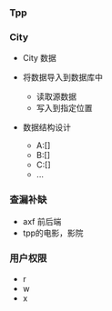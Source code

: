 ### Tpp



### City
- City 数据
- 将数据导入到数据库中
    - 读取源数据
    - 写入到指定位置
    
- 数据结构设计
    - A:[]
    - B:[]
    - C:[]
    - ...
    
### 查漏补缺
- axf 前后端
- tpp的电影，影院

### 用户权限
- r
- w
- x

